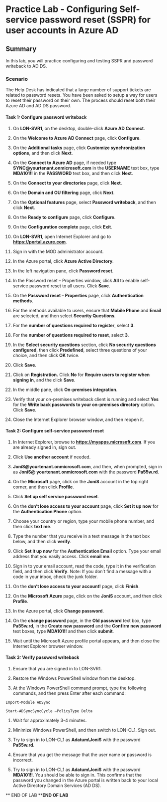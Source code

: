 # Practice Lab - Configuring Self-service password reset (SSPR) for user accounts in Azure AD

## Summary

In this lab, you will practice configuring and testing SSPR and password writeback to AD DS.

### Scenario

The Help Desk has indicated that a large number of support tickets are related to password resets. You have been asked to setup a way for users to reset their password on their own. The process should reset both their Azure AD and AD DS password. 

#### Task 1: Configure password writeback

1.  On **LON-SVR1**, on the desktop, double-click **Azure AD Connect**.

2.  On the **Welcome to Azure AD Connect** page, click **Configure**.

3.  On the **Additional tasks** page, click **Customize synchronization
    options**, and then click **Next**.

4.  On the **Connect to Azure AD** page, if needed type
    **SYNC\@yourtenant.onmicrosoft.com** in the **USERNAME** text box, type
    **MDA101!!** in the **PASSWORD** text box, and then click **Next**.

5.  On the **Connect to your directories** page, click **Next**.

6.  On the **Domain and OU filtering** page, click **Next**.

7.  On the **Optional features** page, select **Password writeback**, and then
    click **Next**.

8.  On the **Ready to configure** page, click **Configure**.

9.  On the **Configuration complete** page, click **Exit**.

10. On **LON-SVR1**, open Internet Explorer and go to
    **https://portal.azure.com**.

11. Sign in with the MOD administrator account.

12. In the Azure portal, click **Azure Active Directory**.

13. In the left navigation pane, click **Password reset**.

14. In the Password reset – Properties window, click **All** to enable
    self-service password reset to all users. Click **Save**.

15. On the **Password reset – Properties** page, click **Authentication
    methods**.

16. For the methods available to users, ensure that **Mobile Phone** and
    **Email** are selected, and then select **Security Questions**.

17. For the **number of questions required to register**, select **3**.

18. For the **number of questions required to reset**, select **3**.

19. In the **Select security questions** section, click **No security questions
    configured**, then click **Predefined**, select three questions of your
    choice, and then click **OK** twice.

20. Click **Save**.

21. Click on **Registration.** Click **No** for **Require users to register when
    signing in**, and the click **Save**.

22. In the middle pane, click **On-premises integration**.

23. Verify that your on-premises writeback client is running and select **Yes**
    for the **Write back passwords to your on-premises directory** option. Click
    **Save**.

24. Close the Internet Explorer browser window, and then reopen it.

#### Task 2: Configure self-service password reset

1.  In Internet Explorer, browse to **https://myapps.microsoft.com**. If you are
    already signed in, sign out.

2.  Click **Use another account** if needed.

3.  **JoniS\@yourtenant.onmicrosoft.com**, and then, when prompted, sign in as
    **JoniS\@ yourtenant.onmicrosoft.com** with the password **Pa55w.rd**.

4.  On the **Microsoft** page, click on the **JoniS** account in the top right
    corner, and then click **Profile**.

5.  Click **Set up self service password reset**.

6.  On the **don’t lose access to your account** page, click **Set it up now**
    for the **Authentication Phone** option.

7.  Choose your country or region, type your mobile phone number, and then click
    **text me**.

8.  Type the number that you receive in a text message in the text box below,
    and then click **verify**.

9.  Click **Set it up now** for the **Authentication Email** option. Type your
    email address that you easily access. Click **email me**.

10. Sign in to your email account, read the code, type it in the verification
    field, and then click **Verify**. Note: If you don’t find a message with a
    code in your inbox, check the junk folder.

11. On the **don’t lose access to your account!** page, click **Finish**.

12. On the **Microsoft Azure** page, click on the **JoniS** account, and then
    click **Profile**.

13. In the Azure portal, click **Change password**.

14. On the **change password** page, in the **Old password** text box, type
    **Pa55w.rd**, in the **Create new password** and the **Confirm new
    password** text boxes, type **MDA101!!** and then click **submit**.

15. Wait until the Microsoft Azure profile portal appears, and then close the
    Internet Explorer browser window.

#### Task 3: Verify password writeback

1.  Ensure that you are signed in to LON-SVR1.

2.  Restore the Windows PowerShell window from the desktop.

3.  At the Windows PowerShell command prompt, type the following commands, and
    then press Enter after each command:

```
Import-Module ADSync

Start-ADSyncSyncCycle –PolicyType Delta

```
1.  Wait for approximately 3-4 minutes.

2.  Minimize Windows PowerShell, and then switch to LON-CL1. Sign out.

3.  Try to sign in to LON-CL1 as **Adatum\\JoniS** with the password
    **Pa55w.rd**.

4.  Ensure that you get the message that the user name or password is incorrect.

5.  Try to sign in to LON-CL1 as **Adatum\\JoniS** with the password
    **MDA101!!**. You should be able to sign in. This confirms that the password
    you changed in the Azure portal is written back to your local Active
    Directory Domain Services (AD DS).

** END OF LAB ****END OF LAB**